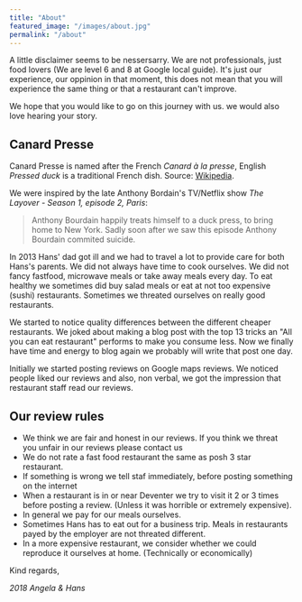 ```yaml
---
title: "About"
featured_image: "/images/about.jpg"
permalink: "/about"
---
```


A little disclaimer seems to be nessersarry. We are not professionals, just food lovers (We are level 6 and 8 at Google local guide). It's just our experience, our oppinion in that moment, this does not mean that you will experience the same thing or that a restaurant can't improve.

We hope that you would like to go on this journey with us.
we would also love hearing your story.

## Canard Presse

Canard Presse is named after the French *Canard à la presse*, English *Pressed duck* is a traditional French dish. Source: [Wikipedia](https://en.wikipedia.org/wiki/Pressed_duck).

We were inspired by the late Anthony Bordain's TV/Netflix show *The Layover - Season 1, episode 2, Paris*:

>Anthony Bourdain happily treats himself to a duck press, to bring home to New York. Sadly soon after we saw this episode Anthony Bourdain commited suicide.

In 2013 Hans' dad got ill and we had to travel a lot to provide care for both Hans's parents. We did not always have time to cook ourselves. We did not fancy fastfood, microwave meals or take away meals every day. To eat healthy we sometimes did buy salad meals or eat at not too expensive (sushi) restaurants. Sometimes we threated ourselves on really good restaurants.

We started to notice quality differences between the different cheaper restaurants. We joked about making a blog post with the top 13 tricks an "All you can eat restaurant" performs to make you consume less. Now we finally have time and energy to blog again we probably will write that post one day.

Initially we started posting reviews on Google maps reviews. We noticed people liked our reviews and also, non verbal, we got the impression that restaurant staff read our reviews.


## Our review rules

* We think we are fair and honest in our reviews. If you think we threat you unfair in our reviews please contact us
* We do not rate a fast food restaurant the same as posh 3 star restaurant.
* If something is wrong we tell staf immediately, before posting something on the internet
* When a restaurant is in or near Deventer we try to visit it 2 or 3 times before posting a review. (Unless it was horrible or extremely expensive).
* In general we pay for our meals ourselves.
* Sometimes Hans has to eat out for a business trip. Meals in restaurants payed by the employer are not threated different.
* In a more expensive restaurant, we consider whether we could reproduce it ourselves at home. (Technically or economically)

Kind regards,

*2018 Angela & Hans*
